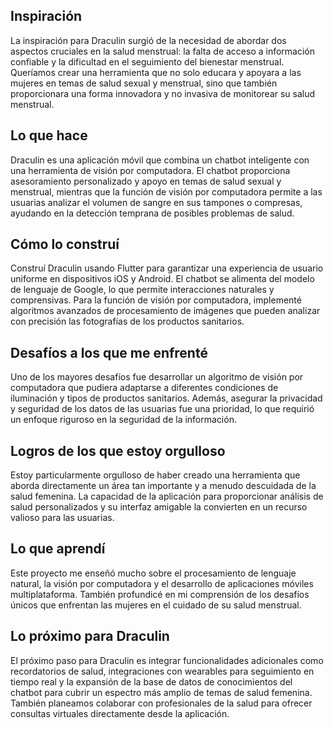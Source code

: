 ## Inspiración
La inspiración para Draculin surgió de la necesidad de abordar dos aspectos cruciales en la salud menstrual: la falta de acceso a información confiable y la dificultad en el seguimiento del bienestar menstrual. Queríamos crear una herramienta que no solo educara y apoyara a las mujeres en temas de salud sexual y menstrual, sino que también proporcionara una forma innovadora y no invasiva de monitorear su salud menstrual.

## Lo que hace 
Draculin es una aplicación móvil que combina un chatbot inteligente con una herramienta de visión por computadora. El chatbot proporciona asesoramiento personalizado y apoyo en temas de salud sexual y menstrual, mientras que la función de visión por computadora permite a las usuarias analizar el volumen de sangre en sus tampones o compresas, ayudando en la detección temprana de posibles problemas de salud.

## Cómo lo construí
Construí Draculin usando Flutter para garantizar una experiencia de usuario uniforme en dispositivos iOS y Android. El chatbot se alimenta del modelo de lenguaje de Google, lo que permite interacciones naturales y comprensivas. Para la función de visión por computadora, implementé algoritmos avanzados de procesamiento de imágenes que pueden analizar con precisión las fotografías de los productos sanitarios.

## Desafíos a los que me enfrenté
Uno de los mayores desafíos fue desarrollar un algoritmo de visión por computadora que pudiera adaptarse a diferentes condiciones de iluminación y tipos de productos sanitarios. Además, asegurar la privacidad y seguridad de los datos de las usuarias fue una prioridad, lo que requirió un enfoque riguroso en la seguridad de la información.

## Logros de los que estoy orgulloso
Estoy particularmente orgulloso de haber creado una herramienta que aborda directamente un área tan importante y a menudo descuidada de la salud femenina. La capacidad de la aplicación para proporcionar análisis de salud personalizados y su interfaz amigable la convierten en un recurso valioso para las usuarias.

## Lo que aprendí
Este proyecto me enseñó mucho sobre el procesamiento de lenguaje natural, la visión por computadora y el desarrollo de aplicaciones móviles multiplataforma. También profundicé en mi comprensión de los desafíos únicos que enfrentan las mujeres en el cuidado de su salud menstrual.

## Lo próximo para Draculin
El próximo paso para Draculin es integrar funcionalidades adicionales como recordatorios de salud, integraciones con wearables para seguimiento en tiempo real y la expansión de la base de datos de conocimientos del chatbot para cubrir un espectro más amplio de temas de salud femenina. También planeamos colaborar con profesionales de la salud para ofrecer consultas virtuales directamente desde la aplicación.
